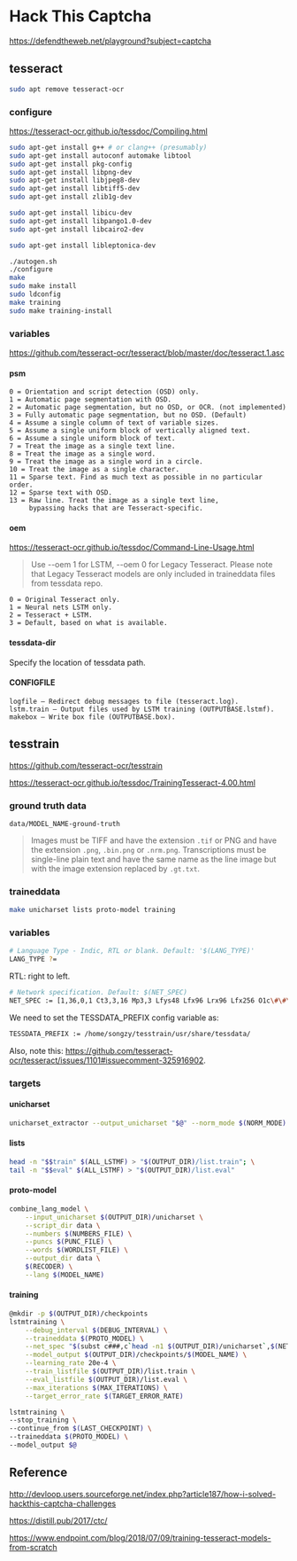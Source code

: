 # Hack This Captcha

<https://defendtheweb.net/playground?subject=captcha>

## tesseract

```bash
sudo apt remove tesseract-ocr
```

### configure

<https://tesseract-ocr.github.io/tessdoc/Compiling.html>

```bash
sudo apt-get install g++ # or clang++ (presumably)
sudo apt-get install autoconf automake libtool
sudo apt-get install pkg-config
sudo apt-get install libpng-dev
sudo apt-get install libjpeg8-dev
sudo apt-get install libtiff5-dev
sudo apt-get install zlib1g-dev

sudo apt-get install libicu-dev
sudo apt-get install libpango1.0-dev
sudo apt-get install libcairo2-dev
```

```bash
sudo apt-get install libleptonica-dev
```

```bash
./autogen.sh
./configure
make
sudo make install
sudo ldconfig
make training
sudo make training-install
```

### variables

<https://github.com/tesseract-ocr/tesseract/blob/master/doc/tesseract.1.asc>

#### psm

```text
0 = Orientation and script detection (OSD) only.
1 = Automatic page segmentation with OSD.
2 = Automatic page segmentation, but no OSD, or OCR. (not implemented)
3 = Fully automatic page segmentation, but no OSD. (Default)
4 = Assume a single column of text of variable sizes.
5 = Assume a single uniform block of vertically aligned text.
6 = Assume a single uniform block of text.
7 = Treat the image as a single text line.
8 = Treat the image as a single word.
9 = Treat the image as a single word in a circle.
10 = Treat the image as a single character.
11 = Sparse text. Find as much text as possible in no particular order.
12 = Sparse text with OSD.
13 = Raw line. Treat the image as a single text line,
     bypassing hacks that are Tesseract-specific.
```

#### oem

<https://tesseract-ocr.github.io/tessdoc/Command-Line-Usage.html>

> Use --oem 1 for LSTM, --oem 0 for Legacy Tesseract. Please note that Legacy Tesseract models are only included in traineddata files from tessdata repo.

```text
0 = Original Tesseract only.
1 = Neural nets LSTM only.
2 = Tesseract + LSTM.
3 = Default, based on what is available.
```

#### tessdata-dir

Specify the location of tessdata path.

#### CONFIGFILE

```text
logfile — Redirect debug messages to file (tesseract.log).
lstm.train — Output files used by LSTM training (OUTPUTBASE.lstmf).
makebox — Write box file (OUTPUTBASE.box).
```

## tesstrain

<https://github.com/tesseract-ocr/tesstrain>

<https://tesseract-ocr.github.io/tessdoc/TrainingTesseract-4.00.html>

### ground truth data

`data/MODEL_NAME-ground-truth`

> Images must be TIFF and have the extension `.tif` or PNG and have the extension `.png`, `.bin.png` or `.nrm.png`.
> Transcriptions must be single-line plain text and have the same name as the line image but with the image extension replaced by `.gt.txt`.

### traineddata

```bash
make unicharset lists proto-model training
```

### variables

```bash
# Language Type - Indic, RTL or blank. Default: '$(LANG_TYPE)'
LANG_TYPE ?=
```

RTL: right to left.

```bash
# Network specification. Default: $(NET_SPEC)
NET_SPEC := [1,36,0,1 Ct3,3,16 Mp3,3 Lfys48 Lfx96 Lrx96 Lfx256 O1c\#\#\#]
```

We need to set the TESSDATA_PREFIX config variable as:

```bash
TESSDATA_PREFIX := /home/songzy/tesstrain/usr/share/tessdata/
```

Also, note this: <https://github.com/tesseract-ocr/tesseract/issues/1101#issuecomment-325916902>.

### targets

#### unicharset

```bash
unicharset_extractor --output_unicharset "$@" --norm_mode $(NORM_MODE) "$(ALL_GT)"
```

#### lists

```bash
head -n "$$train" $(ALL_LSTMF) > "$(OUTPUT_DIR)/list.train"; \
tail -n "$$eval" $(ALL_LSTMF) > "$(OUTPUT_DIR)/list.eval"
```

#### proto-model

```bash
combine_lang_model \
    --input_unicharset $(OUTPUT_DIR)/unicharset \
    --script_dir data \
    --numbers $(NUMBERS_FILE) \
    --puncs $(PUNC_FILE) \
    --words $(WORDLIST_FILE) \
    --output_dir data \
    $(RECODER) \
    --lang $(MODEL_NAME)
```

#### training

```bash
@mkdir -p $(OUTPUT_DIR)/checkpoints
lstmtraining \
    --debug_interval $(DEBUG_INTERVAL) \
    --traineddata $(PROTO_MODEL) \
    --net_spec "$(subst c###,c`head -n1 $(OUTPUT_DIR)/unicharset`,$(NET_SPEC))" \
    --model_output $(OUTPUT_DIR)/checkpoints/$(MODEL_NAME) \
    --learning_rate 20e-4 \
    --train_listfile $(OUTPUT_DIR)/list.train \
    --eval_listfile $(OUTPUT_DIR)/list.eval \
    --max_iterations $(MAX_ITERATIONS) \
    --target_error_rate $(TARGET_ERROR_RATE)

lstmtraining \
--stop_training \
--continue_from $(LAST_CHECKPOINT) \
--traineddata $(PROTO_MODEL) \
--model_output $@
```

## Reference

<http://devloop.users.sourceforge.net/index.php?article187/how-i-solved-hackthis-captcha-challenges>

<https://distill.pub/2017/ctc/>

<https://www.endpoint.com/blog/2018/07/09/training-tesseract-models-from-scratch>
